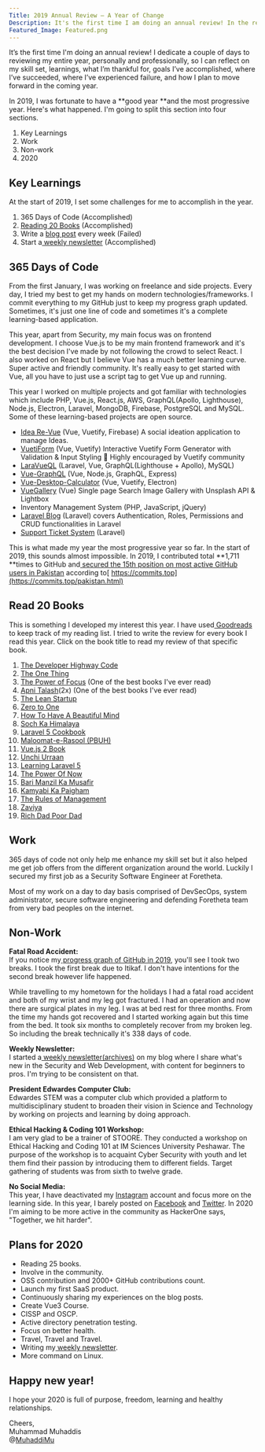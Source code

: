 ```yaml
---
Title: 2019 Annual Review – A Year of Change
Description: It's the first time I am doing an annual review! In the review I will be sharing about my experience in 2019 which includes 365 days of code & my journey
Featured_Image: Featured.png
---
```


It’s the first time I'm doing an annual review! I dedicate a couple of days to reviewing my entire year, personally and professionally, so I can reflect on my skill set, learnings, what I’m thankful for, goals I’ve accomplished, where I’ve succeeded, where I’ve experienced failure, and how I plan to move forward in the coming year.

In 2019, I was fortunate to have a **good year **and the most progressive year. Here's what happened. I'm going to split this section into four sections.

1. Key Learnings
2. Work
3. Non-work
4. 2020

## Key Learnings

At the start of 2019, I set some challenges for me to accomplish in the year.

1. 365 Days of Code (Accomplished)
2. [Reading 20 Books](https://www.goodreads.com/user_challenges/16738736) (Accomplished)
3. Write a [blog post](/why-I-started-blogging) every week (Failed)
4. Start a[ weekly newsletter](/newsletter) (Accomplished)

## 365 Days of Code

<v-img src="/2019-annual-review/images/Facebook-Post.png" alt="Facebook Post"></v-img>

From the first January, I was working on freelance and side projects. Every day, I tried my best to get my hands on modern technologies/frameworks. I commit everything to my GitHub just to keep my progress graph updated. Sometimes, it's just one line of code and sometimes it's a complete learning-based application.

This year, apart from Security, my main focus was on frontend development. I choose Vue.js to be my main frontend framework and it's the best decision I've made by not following the crowd to select React. I also worked on React but I believe Vue has a much better learning curve. Super active and friendly community. It's really easy to get started with Vue, all you have to just use a script tag to get Vue up and running.

This year I worked on multiple projects and got familiar with technologies which include PHP, Vue.js, React.js, AWS, GraphQL(Apollo, Lighthouse), Node.js, Electron, Laravel, MongoDB, Firebase, PostgreSQL and MySQL. Some of these learning-based projects are open source.

- [Idea Re-Vue](https://github.com/MuhaddiMu/Idea-ReVue) (Vue, Vuetify, Firebase) A social ideation application to manage Ideas.
- [VuetiForm](https://github.com/MuhaddiMu/VuetiForm) (Vue, Vuetify) Interactive Vuetify Form Generator with Validation & Input Styling 🎉 Highly encouraged by Vuetify community
- [LaraVueQL](https://github.com/MuhaddiMu/LaraVueQL) (Laravel, Vue, GraphQL(Lighthouse + Apollo), MySQL)
- [Vue-GraphQL](https://github.com/MuhaddiMu/Vue-GraphQL-Project) (Vue, Node.js, GraphQL, Express)
- [Vue-Desktop-Calculator](https://github.com/MuhaddiMu/Vue-Desktop-Calculator) (Vue, Vuetify, Electron)
- [VueGallery](https://github.com/MuhaddiMu/VueGallery) (Vue) Single page Search Image Gallery with Unsplash API & Lightbox
- Inventory Management System (PHP, JavaScript, jQuery)
- [Laravel Blog](https://github.com/MuhaddiMu/Blog-Laravel) (Laravel) covers Authentication, Roles, Permissions and CRUD functionalities in Laravel
- [Support Ticket System](https://github.com/MuhaddiMu/Support-Ticket-System) (Laravel)

This is what made my year the most progressive year so far. In the start of 2019, this sounds almost impossible. In 2019, I contributed total **1,711 **times to GitHub and[ secured the 15th position on most active GitHub users in Pakistan](https://web.archive.org/web/20200106143240/https://commits.top/pakistan.html) according to[ https://commits.top](https://commits.top/pakistan.html)

## Read 20 Books

This is something I developed my interest this year. I have used[ Goodreads](https://www.goodreads.com/user/show/84314343-muhammad-muhaddis) to keep track of my reading list. I tried to write the review for every book I read this year. Click on the book title to read my review of that specific book.

1. [The Developer Highway Code](https://www.goodreads.com/review/show/3092903234?book_show_action=false&from_review_page=1)
2. [The One Thing](https://www.goodreads.com/review/show/3052030467)
3. [The Power of Focus](https://www.goodreads.com/review/show/3026884966?book_show_action=false&from_review_page=1) (One of the best books I've ever read)
4. [Apni Talash](https://www.goodreads.com/review/show/2730881498?book_show_action=false&from_review_page=1)(2x) (One of the best books I've ever read)
5. [The Lean Startup](https://www.goodreads.com/review/show/2987101757?book_show_action=false&from_review_page=1)
6. [Zero to One](https://www.goodreads.com/review/show/2934343650?book_show_action=false&from_review_page=1)
7. [How To Have A Beautiful Mind](https://www.goodreads.com/review/show/2900366912?book_show_action=false&from_review_page=1)
8. [Soch Ka Himalaya](https://www.goodreads.com/review/show/2881057707?book_show_action=false&from_review_page=1)
9. [Laravel 5 Cookbook](https://www.goodreads.com/review/show/2812040353?book_show_action=false&from_review_page=1)
10. [Maloomat-e-Rasool (PBUH)](https://www.goodreads.com/review/show/2814469307?book_show_action=false&from_review_page=1)
11. [Vue.js 2 Book](https://www.goodreads.com/review/show/2808804177?book_show_action=false&from_review_page=1)
12. [Unchi Urraan](https://www.goodreads.com/review/show/2799419646?book_show_action=false&from_review_page=1)
13. [Learning Laravel 5](https://www.goodreads.com/review/show/2770648061?book_show_action=false&from_review_page=1)
14. [The Power Of Now](https://www.goodreads.com/review/show/2783423549?book_show_action=false&from_review_page=1)
15. [Bari Manzil Ka Musafir](https://www.goodreads.com/review/show/2770687353?book_show_action=false&from_review_page=1)
16. [Kamyabi Ka Paigham](https://www.goodreads.com/review/show/2754947564?book_show_action=false&from_review_page=1)
17. [The Rules of Management](https://www.goodreads.com/review/show/2720891022?book_show_action=false&from_review_page=1)
18. [Zaviya](https://www.goodreads.com/review/show/2696045785?book_show_action=false&from_review_page=1)
19. [Rich Dad Poor Dad](https://www.goodreads.com/review/show/2551353841?book_show_action=false&from_review_page=1)

## Work

365 days of code not only help me enhance my skill set but it also helped me get job offers from the different organization around the world. Luckily I secured my first job as a Security Software Engineer at Foretheta.

<v-img src="/2019-annual-review/images/Software-Engineer-Job-Offer.png" alt="Software Engineer Job Offer"></v-img>

<v-img src="/2019-annual-review/images/Vue-Job-Offer.png" alt="VueJS Job Offer"></v-img>

<v-img src="/2019-annual-review/images/Mentors-Without-Borders.png" alt="Mentors Without Borders Email"></v-img>

Most of my work on a day to day basis comprised of DevSecOps, system administrator, secure software engineering and defending Foretheta team from very bad peoples on the internet.

## Non-Work

<v-img src="/2019-annual-review/images/GitHub-Graph.png" alt="GitHub Graph"></v-img>

**Fatal Road Accident:**  
If you notice my[ progress graph of GitHub in 2019](https://github.com/MuhaddiMu?tab=overview&from=2019-12-01&to=2019-12-31), you'll see I took two breaks. I took the first break due to Itikaf. I don't have intentions for the second break however life happened.

While travelling to my hometown for the holidays I had a fatal road accident and both of my wrist and my leg got fractured. I had an operation and now there are surgical plates in my leg. I was at bed rest for three months. From the time my hands got recovered and I started working again but this time from the bed. It took six months to completely recover from my broken leg. So including the break technically it's 338 days of code.

**Weekly Newsletter:**  
I started a[ weekly newsletter(archives)](https://www.muhaddis.info/newsletter-archive/) on my blog where I share what's new in the Security and Web Development, with content for beginners to pros. I'm trying to be consistent on that.

**President Edwardes Computer Club:**  
Edwardes STEM was a computer club which provided a platform to multidisciplinary student to broaden their vision in Science and Technology by working on projects and learning by doing approach.

**Ethical Hacking & Coding 101 Workshop:**  
I am very glad to be a trainer of STOORE. They conducted a workshop on Ethical Hacking and Coding 101 at IM Sciences University Peshawar. The purpose of the workshop is to acquaint Cyber Security with youth and let them find their passion by introducing them to different fields. Target gathering of students was from sixth to twelve grade.

<v-img src="/2019-annual-review/images/Stoore-Training.png" alt="Stoore Training"></v-img>

**No Social Media:**  
This year, I have deactivated my [Instagram](http://instagram.com/MuhaddiMu) account and focus more on the learning side. In this year, I barely posted on [Facebook](https://facebook.com/MuhaddisMu) and [Twitter](https://twitter.com/MuhaddisMu). In 2020 I'm aiming to be more active in the community as HackerOne says, "Together, we hit harder".

## Plans for 2020

- Reading 25 books.
- Involve in the community.
- OSS contribution and 2000+ GitHub contributions count.
- Launch my first SaaS product.
- Continuously sharing my experiences on the blog posts.
- Create Vue3 Course.
- CISSP and OSCP.
- Active directory penetration testing.
- Focus on better health.
- Travel, Travel and Travel.
- Writing my[ weekly newsletter](https://www.muhaddis.info/newsletter/).
- More command on Linux.

## Happy new year!

I hope your 2020 is full of purpose, freedom, learning and healthy relationships.

Cheers,  
Muhammad Muhaddis  
@[MuhaddiMu](https://twitter.com/MuhaddiMu)
